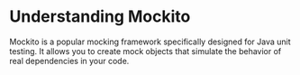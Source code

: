 # Understanding Mockito

Mockito is a popular mocking framework specifically designed for Java unit testing. It allows you to create mock objects that simulate the behavior of real dependencies in your code.
